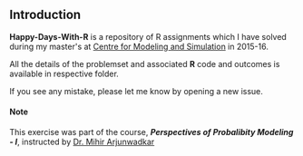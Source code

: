 ## Introduction

**Happy-Days-With-R** is a repository of R assignments which I have solved during my master's at [Centre for Modeling and Simulation](http://cms.unipune.ac.in) in 2015-16. 

All the details of the problemset and associated **R** code and outcomes is available in respective folder. 

If you see any mistake, please let me know by opening a new issue. 

#### Note
This exercise was part of the course, ***Perspectives of Probalibity Modeling - I***, instructed by [Dr. Mihir Arjunwadkar](http://cms.unipune.ac.in/~mihir/)
